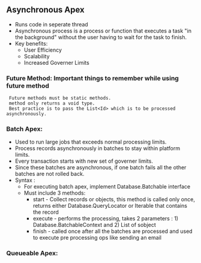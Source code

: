 ## Asynchronous Apex
* Runs code in seperate thread
* Asynchronous process is a process or function that executes a task "in the background" without the user having to wait for the task to finish.
* Key benefits:
    * User Efficiency
    * Scalability
    * Increased Governer Limits  

### Future Method:  Important things to remember while using future method
     Future methods must be static methods.
     method only returns a void type.
     Best practice is to pass the List<Id> which is to be processed asynchronously.
     
### Batch Apex: 
* Used to run large jobs that exceeds normal processing limits.
* Process records asynchronously in batches to stay within platform limits.
* Every transaction starts with new set of governer limits. 
* Since these batches are asynchronous, if one batch fails all the other batches are not rolled back.
* Syntax : 
    * For executing batch apex, implement Database.Batchable interface
    * Must include 3 methods:
        * start - Collect records or objects, this method is called only once, returns either Database.QueryLocator or Iterable that contains the record
        * execute - performs the processing, takes 2 parameters : 1) Database.BatchableContext and 2) List of sobject
        * finish - called once after all the batches are processed and used to execute pre processing ops like sending an email
          
### Queueable Apex: 
